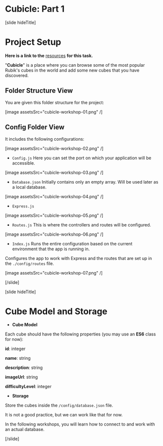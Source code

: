 # Cubicle: Part 1

[slide hideTitle]
# Project Setup

**Here is a link to the** [resources](https://videos.softuni.org/resources/javascript/javascript-backend/03-Cubicle-Workshop-Part-1-Resources.zip) **for this task.**

"**Cubicle**" is a place where you can browse some of the most popular Rubik's cubes in the world and add some new cubes that you have discovered. 

## Folder Structure View

You are given this folder structure for the project:

[image assetsSrc="cubicle-workshop-01.png" /]

## Config Folder View

It includes the following configurations:

[image assetsSrc="cubicle-workshop-02.png" /]

- `Config.js`
Here you can set the port on which your application will be accessible.
 
[image assetsSrc="cubicle-workshop-03.png" /]

- `Database.json`
Initially contains only an empty array. Will be used later as a local database.

[image assetsSrc="cubicle-workshop-04.png" /]

- `Express.js`

[image assetsSrc="cubicle-workshop-05.png" /]

- `Routes.js`
This is where the controllers and routes will be configured.

[image assetsSrc="cubicle-workshop-06.png" /]

- `Index.js`
Runs the entire configuration based on the current environment that the app is running in. 

Configures the app to work with Express and the routes that are set up in the `./config/routes` file.

[image assetsSrc="cubicle-workshop-07.png" /]

[/slide]

[slide hideTitle]
# Cube Model and Storage

- **Cube Model**

Each cube should have the following properties (you may use an **ES6** class for now):

**id**: integer

**name**: string

**description**: string

**imageUrl**: string

**difficultyLevel**: integer

- **Storage** 

Store the cubes inside the `/config/database.json` file.

It is not a good practice, but we can work like that for now.

In the following workshops, you will learn how to connect to and work with an actual database.

[/slide]
